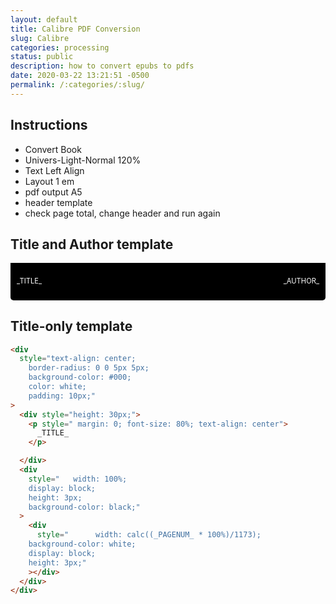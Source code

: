 ```yaml
---
layout: default
title: Calibre PDF Conversion
slug: Calibre
categories: processing
status: public
description: how to convert epubs to pdfs
date: 2020-03-22 13:21:51 -0500
permalink: /:categories/:slug/
---
```


## Instructions

- Convert Book
- Univers-Light-Normal 120%
- Text Left Align
- Layout 1 em
- pdf output A5
- header template
- check page total, change header and run again

## Title and Author template

<div
    style="border-radius: 0 0 5px 5px;
      background-color: #000;
      color: white;
      padding: 10px;"
  >
    <div style="display: grid; grid-template-columns: 1fr 1fr; grid-gap: 30px; font-size: 80%">
      <p style="text-align: left">
        _TITLE_
      </p>
      <p style="text-align: right">
        _AUTHOR_
      </p>
    </div>
   <div style="display: grid; grid-template-columns: calc((_PAGENUM_ * 100)/1173)% 1fr; grid-gap: 0; height: 3px">
     <p style="
      background-color: white;"
      ></p>
     <p style="
      background-color: black;"
      ></p>
  </div>
</div>

>

## Title-only template

```html
<div
  style="text-align: center;
    border-radius: 0 0 5px 5px;
    background-color: #000;
    color: white;
    padding: 10px;"
>
  <div style="height: 30px;">
    <p style=" margin: 0; font-size: 80%; text-align: center">
      _TITLE_
    </p>

  </div>
  <div
    style="   width: 100%;
    display: block;
    height: 3px;
    background-color: black;"
  >
    <div
      style="      width: calc((_PAGENUM_ * 100%)/1173);
    background-color: white;
    display: block;
    height: 3px;"
    ></div>
  </div>
</div>
```
